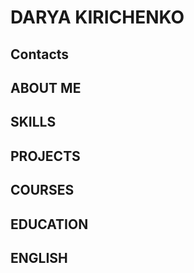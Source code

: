 # DARYA KIRICHENKO

## Contacts

## ABOUT ME

## SKILLS

## PROJECTS

## COURSES

## EDUCATION

## ENGLISH
